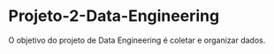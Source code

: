 # Projeto-2-Data-Engineering
O objetivo do projeto de Data Engineering é coletar e organizar dados.
